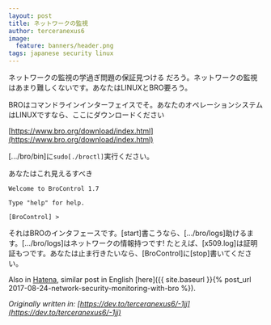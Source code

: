 ```yaml
---
layout: post
title: ネットワークの監視
author: terceranexus6
image:
  feature: banners/header.png
tags: japanese security linux
---
```


ネットワークの監視の学過ぎ問題の保証見つける だろう。ネットワークの監視はあまり難しくないです。あなたはLINUXとBRO要ろう。

BROはコマンドラインインターフェイスでそ。あなたのオペレーションシステムはLINUXですなら、ここにダウンロードください

[https://www.bro.org/download/index.html](https://www.bro.org/download/index.html)

[.../bro/bin]に`sudo[./broctl]`実行ください。

あなたはこれ見えるすべき

```
Welcome to BroControl 1.7

Type "help" for help.

[BroControl] >
```

それはBROのインタフェースです。[start]書こうなら、[.../bro/logs]助けるます。[.../bro/logs]はネットワークの情報持つです! たとえば、[x509.log]は証明証もつです。あなたは止ま行きたいなら、[BroControl]に[stop]書いてください。

Also in [Hatena](http://hamletagain.hatenablog.com/entry/2017/12/04/020245), similar post in English [here]({{ site.baseurl }}{% post_url 2017-08-24-network-security-monitoring-with-bro %}).

*Originally written in: [https://dev.to/terceranexus6/-1jj](https://dev.to/terceranexus6/-1jj)*
